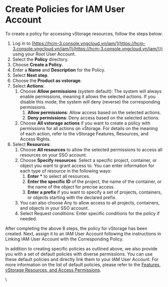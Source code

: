 # Create Policies for IAM User Account

To create a policy for accessing vStorage resources, follow the steps below:

1. Log in to [https://hcm-3.console.vngcloud.vn/iam/](https://hcm-3.console.vngcloud.vn/iam/]\(https://hcm-3.console.vngcloud.vn/iam/\)) using your Root User Account.
2. Select the **Policy** directory.
3. Choose **Create a Policy.**
4. Enter a **Name** and **Description** for the Policy.
5. Select **Next step**.
6. Choose the **Product as vstorage**.
7. Select **Actions**:
   1. Choose **Allow permissions** (system default): The system will always enable permissions, meaning it allows the selected actions. If you disable this mode, the system will deny (reverse) the corresponding permissions.
      1. **Allow permissions**: Allow access based on the selected actions.
      2. **Deny permissions**: Deny access based on the selected actions.
   2. Choose **All vstorage actions** if you want to create a policy with permissions for all actions on vStorage. For details on the meaning of each action, refer to the vStorage Features, Resources, and Access Rights.
8. Select **Resources**:
   1. Choose **All resources** to allow the selected permissions to access all resources on your SSO account.
   2. Choose **Specify resources**: Select a specific project, container, or object you want to grant access to. You can enter information for each type of resource in the following ways:
      1. **Enter \*** to select all resources.
      2. **Enter the specific ID** of the project, the name of the container, or the name of the object for precise access.
      3. **Enter a prefix** if you want to specify a set of projects, containers, or objects starting with the declared prefix.
   3. You can also choose Any to allow access to all projects, containers, and objects in your SSO account.
   4. Select Request conditions: Enter specific conditions for the policy if needed.

After completing the above 8 steps, the policy for vStorage has been created. Next, assign it to an IAM User Account following the instructions in Linking IAM User Account with the Corresponding Policy.

In addition to creating specific policies as outlined above, we also provide you with a set of default policies with diverse permissions. You can use these default policies and directly link them to your IAM User Account. For more information on the list of default policies, please refer to the [Features, vStorage Resources, and Access Permissions](https://docs.vngcloud.vn/display/VSEN/Features%2C+vStorage+Resources%2C+and+Access+Permissions).

\
